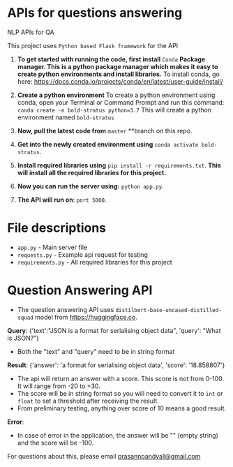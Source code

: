 # APIs for questions answering
NLP APIs for QA

This project uses `Python based Flask framework` for the API

1. **To get started with running the code, first install** `Conda` **Package manager. This is a python package manager which makes it easy to create python environments and install libraries.**
To install conda, go here: https://docs.conda.io/projects/conda/en/latest/user-guide/install/

2. **Create a python environment**
To create a python environment using conda, open your Terminal or Command Prompt and run this command:
`conda create -n bold-stratus python=3.7`
This will create a python environment named `bold-stratus`

3. **Now, pull the latest code from** `master` **branch on this repo. 

4. **Get into the newly created environment using** `conda activate bold-stratus`.

5. **Install required libraries using** `pip install -r requirements.txt`. **This will install all the required libraries for this project.**

6. **Now you can run the server using:** `python app.py`.

8. **The API will run on**: `port 5000`. 


# File descriptions
- `app.py` - Main server file
- `requests.py` - Example api request for testing
- `requirements.py` - All required libraries for this project

# Question Answering API
- The question answering API uses `distilbert-base-uncased-distilled-squad` model from https://huggingface.co. 

**Query**: 
{'text':"JSON is a format for serialising object data", 'query': "What is JSON?"}
- Both the "text" and "query" need to be in string format

**Result**: 
{'answer': 'a format for serialising object data', 'score': '18.858807'}

- The api will return an answer with a score. This score is not from 0-100. It will range from -20 to +30. 
- The score will be in string format so you will need to convert it to `int` or `float` to set a threshold after receiving the result. 
- From preliminary testing, anything over score of 10 means a good result. 

**Error**:
- In case of error in the application, the answer will be "" (empty string) and the score will be -100. 

For questions about this, please email prasannpandya1@gmail.com


